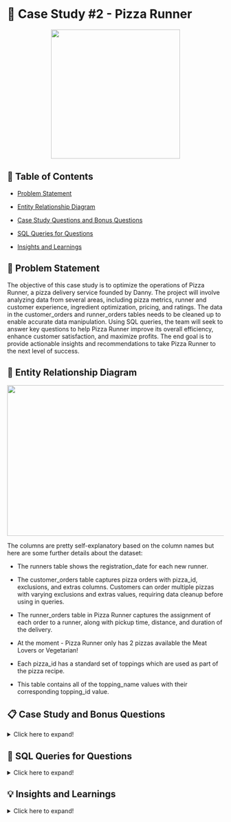 # 🍕 Case Study #2 - Pizza Runner

<p align ="center">
 <img width="300" height="300" src="https://user-images.githubusercontent.com/121611397/233771885-06100aec-a370-474b-a0c7-50dcebcfb56e.png">
</p>


## 📕 Table of Contents

 -	[Problem Statement](https://github.com/itsadi08/8-Weeks-SQL-Challenge/edit/main/Case%20Study%20%232%20-%20Pizza%20Runner#-problem-statement)   

 - [Entity Relationship Diagram](https://github.com/itsadi08/8-Weeks-SQL-Challenge/edit/main/Case%20Study%20%232%20-%20Pizza%20Runner#-entity-relationship-diagram)

 -	[Case Study Questions and Bonus Questions](https://github.com/itsadi08/8-Weeks-SQL-Challenge/edit/main/Case%20Study%20%232%20-%20Pizza%20Runner#-case-study-and-bonus-questions)

 - [SQL Queries for Questions](https://github.com/itsadi08/8-Weeks-SQL-Challenge/edit/main/Case%20Study%20%232%20-%20Pizza%20Runner#-sql-queries-for-questions)
 
 -	[Insights and Learnings](https://github.com/itsadi08/8-Weeks-SQL-Challenge/edit/main/Case%20Study%20%232%20-%20Pizza%20Runner#-insights-and-learnings)

## 📝 Problem Statement

The objective of this case study is to optimize the operations of Pizza Runner, a pizza delivery service founded by Danny. The project will involve analyzing data from several areas, including pizza metrics, runner and customer experience, ingredient optimization, pricing, and ratings. The data in the customer_orders and runner_orders tables needs to be cleaned up to enable accurate data manipulation. Using SQL queries, the team will seek to answer key questions to help Pizza Runner improve its overall efficiency, enhance customer satisfaction, and maximize profits. The end goal is to provide actionable insights and recommendations to take Pizza Runner to the next level of success.

## 🔐 Entity Relationship Diagram

<p align ="center">
 <img width="700" height="350" src="https://user-images.githubusercontent.com/121611397/233772164-adab2253-58aa-495b-b1a8-f228ebbb3d00.png">
</p>

The columns are pretty self-explanatory based on the column names but here are some further details about the dataset:

- The runners table shows the registration_date for each new runner.

- The customer_orders table captures pizza orders with pizza_id, exclusions, and extras columns. Customers can order multiple pizzas with varying exclusions and extras values, requiring data cleanup before using in queries.

- The runner_orders table in Pizza Runner captures the assignment of each order to a runner, along with pickup time, distance, and duration of the delivery.

- At the moment - Pizza Runner only has 2 pizzas available the Meat Lovers or Vegetarian!

- Each pizza_id has a standard set of toppings which are used as part of the pizza recipe.

- This table contains all of the topping_name values with their corresponding topping_id value.

## 📋 Case Study and Bonus Questions

<details>
<summary>
Click here to expand!
</summary>
  
### A. Pizza Metrics

1. How many pizzas were ordered?
2. How many unique customer orders were made?
3. How many successful orders were delivered by each runner?
4. How many of each type of pizza was delivered?
5. How many Vegetarian and Meatlovers were ordered by each customer?
6. What was the maximum number of pizzas delivered in a single order?
7. For each customer, how many delivered pizzas had at least 1 change and how many had no changes?
8. How many pizzas were delivered that had both exclusions and extras?
9. What was the total volume of pizzas ordered for each hour of the day?
10. What was the volume of orders for each day of the week?

---
### B. Runner and Customer Experience

1. How many runners signed up for each 1 week period? (i.e. week starts 2021-01-01)
2. What was the average time in minutes it took for each runner to arrive at the Pizza Runner HQ to pickup the order?
3. Is there any relationship between the number of pizzas and how long the order takes to prepare?
4. What was the average distance travelled for each customer?
5. What was the difference between the longest and shortest delivery times for all orders?
6. What was the average speed for each runner for each delivery and do you notice any trend for these values?
7. What is the successful delivery percentage for each runner?

---
### C. Ingredient Optimisation

1. What are the standard ingredients for each pizza?
2. What was the most commonly added extra?
3. What was the most common exclusion?
4. Generate an order item for each record in the customers_orders table in the format of one of the following:
    * ```Meat Lovers```
    * ```Meat Lovers - Exclude Beef```
    * ```Meat Lovers - Extra Bacon```
    * ```Meat Lovers - Exclude Cheese, Bacon - Extra Mushroom, Peppers```
5. Generate an alphabetically ordered comma separated ingredient list for each pizza order from the customer_orders table and add a 2x in front of any relevant ingredients
    * For example: ```"Meat Lovers: 2xBacon, Beef, ... , Salami"```
6. What is the total quantity of each ingredient used in all delivered pizzas sorted by most frequent first?

---
### D. Pricing and Ratings

1. If a Meat Lovers pizza costs $12 and Vegetarian costs $10 and there were no charges for changes - how much money has Pizza Runner made so far if there are no delivery fees?
2. What if there was an additional $1 charge for any pizza extras?
    * Add cheese is $1 extra
3. The Pizza Runner team now wants to add an additional ratings system that allows customers to rate their runner, how would you design an additional table for this new dataset - generate a schema for this new table and insert your own data for ratings for each successful customer order between 1 to 5.
4. Using your newly generated table - can you join all of the information together to form a table which has the following information for successful deliveries?
    * ```customer_id```
    * ```order_id```
    * ```runner_id```
    * ```rating```
    * ```order_time```
    * ```pickup_time```
    * Time between order and pickup
    * Delivery duration
    * Average speed
    * Total number of pizzas
5. If a Meat Lovers pizza was $12 and Vegetarian $10 fixed prices with no cost for extras and each runner is paid $0.30 per kilometre traveled - how much money does Pizza Runner have left over after these deliveries?

---
### E. Bonus questions

If Danny wants to expand his range of pizzas - how would this impact the existing data design? Write an ```INSERT``` statement to demonstrate what would happen if a new ```Supreme``` pizza with all the toppings was added to the Pizza Runner menu?

---
	
</details>

## 🔎 SQL Queries for Questions

<details>
<summary>
Click here to expand!
</summary>

## A. Pizza Metrics
	
### Data cleaning
  
  * Create a new table ```#customer_ordersnew``` from ```customer_orders``` table:
	
  	* Convert the ```blank``` text values in ```exclusions``` and ```extras``` into null ```''```.

```sql	
drop table if exists customer_ordersnew;
create table customer_ordersnew as
(select order_id, customer_id, pizza_id, exclusions, extras, order_time 
from customer_orders);
								 
update customer_ordersnew
set exclusions=case when exclusions ='No Record' then null else exclusions end,
extras=case when extras='No Record' then null else extras end;
```
![image](https://user-images.githubusercontent.com/121611397/233773193-3adb31fe-89ae-432a-b9dd-5898ce9dce5e.png)


  * Create a new table ```runner_ordersnew``` from ```runner_orders``` table:
  	* Convert ```'null'``` text values in ```pickup_time```, ```duration```,```distance``` and ```cancellation``` into ```null``` values. 
	* Cast ```pickup_time``` to TIMESTAMP.
	* Cast ```distance``` to FLOAT.
	* Cast ```duration``` to INT.
	
```sql	

drop table if exists runner_ordersnew;
create table runner_ordersnew as 
(select order_id, runner_id, pickup_time,
case
 when distance like '%km' then trim('km' from distance)else distance end as distance,
case
 when duration like '%minutes' then trim('minutes' from duration)
 when duration like '%mins' then trim('mins' from duration)
 when duration like '%minute' then trim('minute' from duration)
else duration end as duration, 
cancellation 
from runner_orders);

update runner_ordersnew
set pickup_time = case when pickup_time ='null' then null  else pickup_time end,
distance = case  when distance= 'null' then null else distance end,
duration = case  when duration ='null' then null else duration end,
cancellation = case when cancellation ='null' then null else cancellation end,

update runner_ordersnew
set cancellation = case when cancellation ='' then null else cancellation end;

alter table runner_ordersnew
alter column pickup_time type timestamp USING TO_TIMESTAMP(pickup_time, 'YYYY-MM-DD HH24:MI:SS'),
alter column distance type decimal USING CAST(distance AS DECIMAL),
alter column duration type int USING CAST(duration AS int) ;
```
	
![image](https://user-images.githubusercontent.com/121611397/233773272-e6348049-c168-4e85-98b1-4cd55d927027.png)

---
 
### Q1. How many pizzas were ordered? 
	
```sql
 select count(order_id)as Total_Pizzas_Ordered from customer_ordersnew; 
```
![image](https://user-images.githubusercontent.com/121611397/233773752-41aa619c-dc24-4b9b-b9d5-f1a9e30227f1.png)
  
### Q2. How many unique customer orders were made?
	
```sql
 select count(distinct order_id)as Total_Orders from customer_ordersnew;
```	
![image](https://user-images.githubusercontent.com/121611397/233773960-73e89869-250b-4f45-b798-6a651b60a28f.png)
	
### Q3. How many successful orders were delivered by each runner? 
	
```sql
select runner_id,count(order_id) as Successful_orders from runner_ordersnew
where cancellation is null
group by runner_id;
```
![image](https://user-images.githubusercontent.com/121611397/233773988-14294256-b1f0-4e34-b295-e56ee343b9e0.png)
	
### Q4. How many of each type of pizza was delivered? 
	
```sql
select pizza_name,count(pizza_id) as No_of_Pizzas from customer_ordersnew
join pizza_names using (pizza_id)
join runner_ordersnew  using(order_id)
where cancellation is null
group by pizza_name; 
```	
![image](https://user-images.githubusercontent.com/121611397/233774028-ff06172f-d56d-4f88-8dee-c5372073b236.png)
	
### Q5 How many Vegetarian and Meatlovers were ordered by each customer?
	
```sql	
select customer_id,pizza_name,count(pizza_id) as No_of_Pizzas from customer_ordersnew
join pizza_names using (pizza_id)
join runner_ordersnew  using(order_id)
where cancellation is null
group by customer_id,pizza_name;	
```	
![image](https://user-images.githubusercontent.com/121611397/233774169-83b5407e-6b9b-4912-8c6c-6e8aaeb3495b.png)
	
### Q6 What was the maximum number of pizzas delivered in a single order?

```sql	
select order_id ,count(pizza_id) as No_of_Pizzas_Ordered from customer_ordersnew
join runner_ordersnew  using(order_id)
group by order_id 
order by No_of_Pizzas_Ordered desc
limit 1;
```
![image](https://user-images.githubusercontent.com/121611397/233774190-21e04f3d-a3ee-40e6-be34-0de32239c770.png)
	
### Q7 For each customer, how many delivered pizzas had at least 1 change and how many had no changes?

```sql
select customer_id,count(order_id)as total_orders,sum(case when exclusions is not null or extras is not null then 1 
else 0 end )as AleastOneChange,sum(case when exclusions is null and extras is null then 1 
else 0 end )as NoChange
from customer_ordersnew 
join runner_ordersnew  using(order_id)
where cancellation is null   
group by customer_id;
```
![image](https://user-images.githubusercontent.com/121611397/233774213-81d22b49-08e1-4d8f-9abd-76a4a7e2caf9.png)
	
### Q8 How many pizzas were delivered that had both exclusions and extras?
	
```sql
select count(pizza_id) as Exclusion_Extra_Pizza
from customer_ordersnew 
join runner_ordersnew  using(order_id)
where exclusions is not null and extras is not null and cancellation is null
```
![image](https://user-images.githubusercontent.com/121611397/233774356-3c643fce-2379-44be-9c19-766961b3c06b.png)
	
### Q9 What was the total volume of pizzas ordered for each hour of the day?
	
```sql	
select extract (hour from order_time) as hour,count(order_id)as Total_Pizzas from customer_ordersnew
group by extract (hour from order_time)
order by extract (hour from order_time)
```
![image](https://user-images.githubusercontent.com/121611397/233774378-90027b3e-5e2d-4f3b-a917-308a3b805955.png)
	
### Q10 What was the volume of orders for each day of the week?
	
```sql	
select to_char(order_time,'Day') as DailyData,count(order_id)as Total_Pizzas from customer_ordersnew
group by to_char(order_time,'Day')
order by Total_Pizzas desc
```	
![image](https://user-images.githubusercontent.com/121611397/233774434-e80aaf30-29a2-447e-8151-89455a1d57c6.png)
	
---
## B. Runner and Customer Experience
	
### Q1. How many runners signed up for each 1 week period? (i.e. week starts 2021-01-01)

```sql
select extract(week from registration_date+interval '1 week') as Week_number,count(runner_id) as Total_Registration
from runners
group by extract(week from registration_date+interval '1 week')
order by Week_number;
```
![image](https://user-images.githubusercontent.com/121611397/233777072-9e228cfd-3ba4-4e6f-9d1e-750111048f24.png)

### Q2 What was the average time in minutes it took for each runner to arrive at the Pizza Runner HQ to pickup the order?

```sql
with cte as(select runner_id,avg(pickup_time-order_time) as Avg_time from runner_ordersnew
join customer_ordersnew using (order_id)
group by runner_id)
select runner_id, round(extract(minutes from Avg_time),2) as Avg_time_ from cte;

![image](https://user-images.githubusercontent.com/121611397/233777099-1db64006-28dc-4807-a22d-9f9f93e8c584.png)	
	
### Q3 Is there any relationship between the number of pizzas and how long the order takes to prepare?
	
```sql
with cte as(select order_id,count(order_id) as  total_pizza,avg(pickup_time-order_time) as Prep_time from runner_ordersnew
join customer_ordersnew using (order_id)
where cancellation is null
group by order_id)	
select total_pizza, round(avg(extract(minutes from Prep_time)),0) as Avg_time_ from cte 
group by total_pizza;
```
![image](https://user-images.githubusercontent.com/121611397/233777148-3e7671f4-3bf6-48b5-aff2-1a7846d30992.png)	

### Q4 What was the average distance travelled for each customer?
	
```sql
select customer_id,round(avg(distance),2) as Average_Distance_Travelled_inKM from runner_ordersnew
join customer_ordersnew using (order_id)
group by customer_id
order by customer_id;
```
![image](https://user-images.githubusercontent.com/121611397/233777180-ba90b8f9-6854-4101-9b9a-56a3a5d6645a.png)

### Q5 What was the difference between the longest and shortest delivery times for all orders?
	
```sql
select max(duration)as slowest_delivery_time,min(duration) as fastest_delivery_time,
max(duration)- min(duration) as Difference from runner_ordersnew;
```
![image](https://user-images.githubusercontent.com/121611397/233777232-3410cb48-2a8d-40d8-bc9e-ab4cd981fa5f.png)

### Q6 What was the average speed for each runner for each delivery and do you notice any trend for these values?
	
```sql	
select order_id,runner_id,round(avg (distance*60/duration),2) as Speed_kmph from runner_ordersnew
where distance<>0
group by order_id,runner_id
order by order_id;	
```
![image](https://user-images.githubusercontent.com/121611397/233777254-cd04dedc-4a7a-49fd-bd7d-eecde7cca85b.png)
	
### Q7 What is the successful delivery percentage for each runner?
	
```sql	
select runner_id,concat(count(distance)*100/count(order_id),'%') as Delivery_percentage 
from runner_ordersnew
group by runner_id
order by runner_id
select distinct(date_format(week_date, '%W')) as dayofweek from cleaned_weekly_sales;
```
![image](https://user-images.githubusercontent.com/121611397/233777271-ef6b4a6d-b014-443a-9ef1-b4411bbf685e.png)

---
## C. Ingredient Optimisation
	
### Data cleaning
	
** Create a new table ```pizza_recipesnew``` to separate ```toppings``` into multiple rows**
  
  ```sql
create table pizza_recipesnew (pizza_id integer,toppings integer);
INSERT INTO pizza_recipesnew (pizza_id, toppings)
  VALUES (1, 1), (1, 2), (1, 3), (1, 4), (1, 5), (1, 6), (1, 8), (1, 10),
  (2, 4), (2, 6), (2, 7), (2, 9), (2, 11), (2, 12);
```
 ![image](https://user-images.githubusercontent.com/121611397/233777515-140cc83d-a9a6-401d-b873-44ba4c212f53.png)

### Q1. What are the standard ingredients for each pizza?
  
```sql
set @week_change=25
with cte as(select 
sum(case when week_ between @week_change-12 and  @week_change-1 then sales end) as before_weeks,
sum(case when week_ between  @week_change and  @week_change+11 then sales end) as after_weeks
from cleaned_weekly_sales
where Year_='2020')
select *,after_weeks-before_weeks as growth,round((after_weeks-before_weeks)*100/(before_weeks),2) as pct_change
from cte;
```

  
 ### Q2. What was the most commonly added extra?
  
 ```sql
with cte as(select Year_ ,
sum(case when week_ between @week_change-4 and @week_change-1 then sales end) as before_weeks,
sum(case when week_ between @week_change and @week_change+3 then sales end) as after_weeks
from cleaned_weekly_sales
group by Year_)
select *,after_weeks-before_weeks as growth,round((after_weeks-before_weeks)*100/(before_weeks),2) as pct_change
from cte;
 ```

 
### Q3. What was the most common exclusion?
  
```sql
with cte as(select Year_,
sum(case when week_ between @week_change-12 and  @week_change-1 then sales end) as before_weeks,
sum(case when week_ between  @week_change and  @week_change+11 then sales end) as after_weeks
from cleaned_weekly_sales
group by Year_)
select *,after_weeks-before_weeks as growth,round((after_weeks-before_weeks)*100/(before_weeks),2) as pct_change
from cte;
```

 
### Q4.Generate an order item for each record in the ```customers_orders``` table in the format of one of the following
* ```Meat Lovers```
* ```Meat Lovers - Exclude Beef```
* ```Meat Lovers - Extra Bacon```
* ```Meat Lovers - Exclude Cheese, Bacon - Extra Mushroom, Peppers```
	
```sql
with cte as(select Year_,
sum(case when week_ between @week_change-12 and  @week_change-1 then sales end) as before_weeks,
sum(case when week_ between  @week_change and  @week_change+11 then sales end) as after_weeks
from cleaned_weekly_sales
group by Year_)
select *,after_weeks-before_weeks as growth,round((after_weeks-before_weeks)*100/(before_weeks),2) as pct_change
from cte;
```
  	
### Q5. Generate an alphabetically ordered comma separated ingredient list for each pizza order from the ```customer_orders``` table and add a 2x in front of any relevant ingredients.
* For example: ```"Meat Lovers: 2xBacon, Beef, ... , Salami"```	
	
```sql
with cte as(select Year_,
sum(case when week_ between @week_change-12 and  @week_change-1 then sales end) as before_weeks,
sum(case when week_ between  @week_change and  @week_change+11 then sales end) as after_weeks
from cleaned_weekly_sales
group by Year_)
select *,after_weeks-before_weeks as growth,round((after_weeks-before_weeks)*100/(before_weeks),2) as pct_change
from cte;
```
	
### Q6. What is the total quantity of each ingredient used in all delivered pizzas sorted by most frequent first?
	
```sql
with cte as(select Year_,
sum(case when week_ between @week_change-12 and  @week_change-1 then sales end) as before_weeks,
sum(case when week_ between  @week_change and  @week_change+11 then sales end) as after_weeks
from cleaned_weekly_sales
group by Year_)
select *,after_weeks-before_weeks as growth,round((after_weeks-before_weeks)*100/(before_weeks),2) as pct_change
from cte;
```	
	
---  
## D. Pricing and Ratings
### Q1. If a Meat Lovers pizza costs $12 and Vegetarian costs $10 and there were no charges for changes - how much money has Pizza Runner made so far if there are no delivery fees?

```TSQL
SELECT
  SUM(CASE WHEN p.pizza_name = 'Meatlovers' THEN 12
        ELSE 10 END) AS money_earned
FROM #customer_orders_temp c
JOIN pizza_names p
  ON c.pizza_id = p.pizza_id
JOIN #runner_orders_temp r
  ON c.order_id = r.order_id
WHERE r.cancellation IS NULL;
```
| money_earned  |
|---------------|
| 138           |

---
### Q2. What if there was an additional $1 charge for any pizza extras?
* Add cheese is $1 extra
```TSQL
DECLARE @basecost INT
SET @basecost = 138 	-- @basecost = result of the previous question

SELECT 
  @basecost + SUM(CASE WHEN p.topping_name = 'Cheese' THEN 2
		  ELSE 1 END) updated_money
FROM #extrasBreak e
JOIN pizza_toppings p
  ON e.extra_id = p.topping_id;
```
| updated_money  |
|----------------|
| 145            |

---
### Q3. The Pizza Runner team now wants to add an additional ratings system that allows customers to rate their runner, how would you design an additional table for this new dataset - generate a schema for this new table and insert your own data for ratings for each successful customer order between 1 to 5.
```TSQL
DROP TABLE IF EXISTS ratings
CREATE TABLE ratings (
  order_id INT,
  rating INT);
INSERT INTO ratings (order_id, rating)
VALUES 
  (1,3),
  (2,5),
  (3,3),
  (4,1),
  (5,5),
  (7,3),
  (8,4),
  (10,3);

 SELECT *
 FROM ratings;
 ```
| order_id | rating  |
|----------|---------|
| 1        | 3       |
| 2        | 5       |
| 3        | 3       |
| 4        | 1       |
| 5        | 5       |
| 7        | 3       |
| 8        | 4       |
| 10       | 3       |

---
### Q4. Using your newly generated table - can you join all of the information together to form a table which has the following information for successful deliveries?
* ```customer_id```
* ```order_id```
* ```runner_id```
* ```rating```
* ```order_time```
* ```pickup_time```
* Time between order and pickup
* Delivery duration
* Average speed
* Total number of pizzas

```TSQL
SELECT 
  c.customer_id,
  c.order_id,
  r.runner_id,
  c.order_time,
  r.pickup_time,
  DATEDIFF(MINUTE, c.order_time, r.pickup_time) AS mins_difference,
  r.duration,
  ROUND(AVG(r.distance/r.duration*60), 1) AS avg_speed,
  COUNT(c.order_id) AS pizza_count
FROM #customer_orders_temp c
JOIN #runner_orders_temp r 
  ON r.order_id = c.order_id
GROUP BY 
  c.customer_id,
  c.order_id,
  r.runner_id,
  c.order_time,
  r.pickup_time, 
  r.duration;
  ```
| customer_id | order_id | runner_id | order_time              | pickup_time             | mins_difference | duration | avg_speed | pizza_count  |
|-------------|----------|-----------|-------------------------|-------------------------|-----------------|----------|-----------|--------------|
| 101         | 1        | 1         | 2020-01-01 18:05:02.000 | 2020-01-01 18:15:34.000 | 10              | 32       | 37.5      | 1            |
| 101         | 2        | 1         | 2020-01-01 19:00:52.000 | 2020-01-01 19:10:54.000 | 10              | 27       | 44.4      | 1            |
| 101         | 6        | 3         | 2020-01-08 21:03:13.000 | NULL                    | NULL            | NULL     | NULL      | 1            |
| 102         | 3        | 1         | 2020-01-02 23:51:23.000 | 2020-01-03 00:12:37.000 | 21              | 20       | 40.2      | 2            |
| 102         | 8        | 2         | 2020-01-09 23:54:33.000 | 2020-01-10 00:15:02.000 | 21              | 15       | 93.6      | 1            |
| 103         | 4        | 2         | 2020-01-04 13:23:46.000 | 2020-01-04 13:53:03.000 | 30              | 40       | 35.1      | 3            |
| 103         | 9        | 2         | 2020-01-10 11:22:59.000 | NULL                    | NULL            | NULL     | NULL      | 1            |
| 104         | 5        | 3         | 2020-01-08 21:00:29.000 | 2020-01-08 21:10:57.000 | 10              | 15       | 40        | 1            |
| 104         | 10       | 1         | 2020-01-11 18:34:49.000 | 2020-01-11 18:50:20.000 | 16              | 10       | 60        | 2            |
| 105         | 7        | 2         | 2020-01-08 21:20:29.000 | 2020-01-08 21:30:45.000 | 10              | 25       | 60        | 1            |

---
### Q5. If a Meat Lovers pizza was $12 and Vegetarian $10 fixed prices with no cost for extras and each runner is paid $0.30 per kilometre traveled - how much money does Pizza Runner have left over after these deliveries?
```TSQL
DECLARE @basecost INT
SET @basecost = 138

SELECT 
  @basecost AS revenue,
  SUM(distance)*0.3 AS runner_paid,
  @basecost - SUM(distance)*0.3 AS money_left
FROM #runner_orders_temp;
```
| revenue | runner_paid | money_left  |
|---------|-------------|-------------|
| 138     | 43.56       | 94.44       |
	
---	
## 🔥 Bonus Questions

### If Danny wants to expand his range of pizzas - how would this impact the existing data design? Write an INSERT statement to demonstrate what would happen if a new Supreme pizza with all the toppings was added to the Pizza Runner menu?

```TSQL
INSERT INTO pizza_names (pizza_id, pizza_name)
VALUES (3, 'Supreme');

ALTER TABLE pizza_recipes
ALTER COLUMN toppings VARCHAR(50);

INSERT INTO pizza_recipes (pizza_id, toppings)
VALUES (3, '1, 2, 3, 4, 5, 6, 7, 8, 9, 10, 11, 12');
```
Notice that I had to update the column ```toppings``` because the Supreme pizza had all the toppings.
  
</details> 
  
## 💡 Insights and Learnings


<details>
<summary>
Click here to expand!
</summary>

 <br> 
 
 
 **1.** **Customer A** spent the **most ($76)**,while **Customer C** spent the **least ($36)**.
 
 **2.** **Customer B** made the most **visits (6 times)** which is the highest,while **Customer C visited just twice**.
 
 **3.** All the **3 customers purchased different items** on their **first visit** to the diner.
 
 **4.** Out of the three dishes,**Ramen** is the **most purchased item** and has been ordered **8 times**.
 
 **5.** **Most popular item for Customers A & C is Ramen** whereas Customer B has ordered all the 3 items, an equal number of times.
 
 **6.** **Customer A ordered curry** and **Customer B order sushi** after they became a member.
 
 **7.** **Customer A ordered both sushi & curry** and **Customer B ordered curry** before they both became members.
 
 **8.** **Customer A** purchased 2 items in total and **spent $25** before becoming a member. **Customer B** purchased 2 items in total and **spent $40** before               becoming a member.While **Customer C** purchased 3 items and **spent $36 without being a member**.
         
 **9.** **Customer B has the most 940 points**, while Customer A has 860 points  and Customer C has 360 points.
 
**10.** **Customer A has 1270 points** and **Customer B had 720 points** by the **end of January 2021**.

 
### Learnings....!!!
 
After analysing this case study, I have gained a strong understanding of the following concepts:

-Common Table Expressions.
 
-Group By Aggregates.
 
-Window Functions for ranking and row number.
 
-Joins with using keyword.
 
-Case Function with between and date function.



</details>


